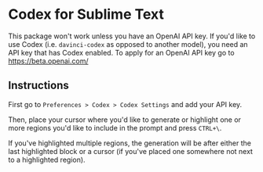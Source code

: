 # Codex for Sublime Text

This package won't work unless you have an OpenAI API key. If you'd like to use Codex (i.e. `davinci-codex` as opposed to another model), you need an API key that has Codex enabled. To apply for an OpenAI API key go to https://beta.openai.com/

## Instructions

First go to `Preferences > Codex > Codex Settings` and add your API key.

Then, place your cursor where you'd like to generate or highlight one or more regions you'd like to include in the prompt and press `CTRL+\`.

If you've highlighted multiple regions, the generation will be after either the last highlighted block or a cursor (if you've placed one somewhere not next to a highlighted region).
